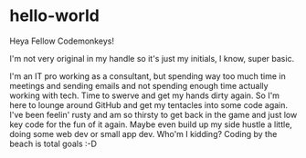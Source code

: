 # hello-world

Heya Fellow Codemonkeys!

I'm not very original in my handle so it's just my initials, I know, super basic.

I'm an IT pro working as a consultant, but spending way too much time in meetings and sending emails and not spending enough time actually working with tech. Time to swerve and get my hands dirty again. So I'm here to lounge around GitHub and get my tentacles into some code again. I've been feelin' rusty and am so thirsty to get back in the game and just low key code for the fun of it again. Maybe even build up my side hustle a little, doing some web dev or small app dev. Who'm I kidding? Coding by the beach is total goals :-D
